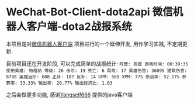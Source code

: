 # WeChat-Bot-Client-dota2api 微信机器人客户端-dota2战报系统

本项目是对[微信机器人客户端](https://github.com/Yangself666/WeChat-Bot-Client) 项目进行的一个延伸开发, 用作学习实践, 不定期更新.

目前项目还在开发阶段, 可以完成简单的战报统计:
`阵营: 夜魇
游戏时间: 00:39:35
使用英雄: 帕格纳 等级: 26
击杀: 19 死亡: 6 助攻: 17
英雄伤害: 36095
建筑伤害: 8798
英雄治疗: 688
正补: 187 反补: 14
GPM: 569 XPM: 775
参战率: 52.17% 参葬率: 33.33%
输出率: 20.77% 输出经济比: 1.63`

之后会做更多功能, 感谢[Yangself666](https://github.com/Yangself666) 提供的java客户端




